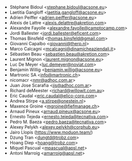 - Stéphane Bidoul \<<stephane.bidoul@acsone.eu>\>
- Laetitia Gangloff \<<laetitia.gangloff@acsone.eu>\>
- Adrien Peiffer \<<adrien.peiffer@acsone.eu>\>
- Alexis de Lattre \<<alexis.delattre@akretion.com>\>
- Alexandre Fayolle \<<alexandre.fayolle@camptocamp.com>\>
- Jordi Ballester \<<jordi.ballester@eficent.com>\>
- Thomas Binsfeld \<<thomas.binsfeld@gmail.com>\>
- Giovanni Capalbo \<<giovanni@therp.nl>\>
- Marco Calcagni \<<mcalcagni@dinamicheaziendali.it>\>
- Sébastien Beau \<<sebastien.beau@akretion.com>\>
- Laurent Mignon \<<laurent.mignon@acsone.eu>\>
- Luc De Meyer \<<luc.demeyer@noviat.com>\>
- Benjamin Willig \<<benjamin.willig@acsone.eu>\>
- Martronic SA \<<info@martronic.ch>\>
- nicomacr \<<nmr@adhoc.com.ar>\>
- Juan Jose Scarafia \<<jjs@adhoc.com.ar>\>
- Richard deMeester \<<richard@willowit.com.au>\>
- Eric Caudal \<<eric.caudal@elico-corp.com>\>
- Andrea Stirpe \<<a.stirpe@onestein.nl>\>
- Maxence Groine \<<mgroine@fiefmanage.ch>\>
- Arnaud Pineux \<<arnaud.pineux@acsone.eu>\>
- Ernesto Tejeda \<<ernesto.tejeda@tecnativa.com>\>
- Pedro M. Baeza \<<pedro.baeza@tecnativa.com>\>
- Alexey Pelykh \<<alexey.pelykh@corphub.eu>\>
- Jairo Llopis (<https://www.moduon.team/>)
- Dzung Tran \<<dungtd@trobz.com>\>
- Hoang Diep \<<hoang@trobz.com>\>
- Miquel Pascual  \<<mpascual@apsl.net>\>
- Antoni Marroig  \<<amarroig@apsl.net>\>
